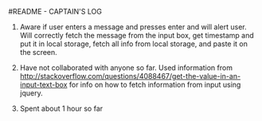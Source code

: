 #README - CAPTAIN'S LOG

1. Aware if user enters a message and presses enter and will alert user. Will 
correctly fetch the message from the input box, get timestamp and put it in 
local storage, fetch all info from local storage, and paste it on the screen.

2. Have not collaborated with anyone so far. Used information from 
http://stackoverflow.com/questions/4088467/get-the-value-in-an-input-text-box for
info on how to fetch information from input using jquery.

3. Spent about 1 hour so far